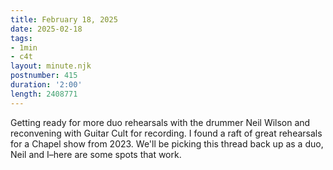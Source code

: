```yaml
---
title: February 18, 2025
date: 2025-02-18
tags:
- 1min
- c4t
layout: minute.njk
postnumber: 415
duration: '2:00'
length: 2408771
---
```

Getting ready for more duo rehearsals with the drummer Neil Wilson and reconvening with Guitar Cult for recording. I found a raft of great rehearsals for a Chapel show from 2023. We'll be picking this thread back up as a duo, Neil and I–here are some spots that work.